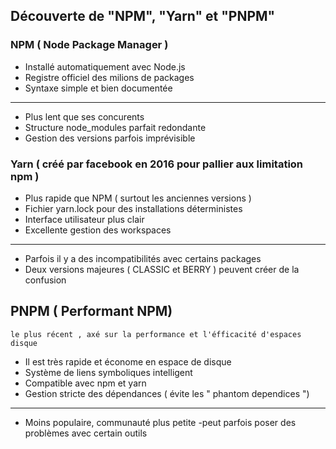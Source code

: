 
## Découverte de "NPM", "Yarn" et "PNPM" 

### NPM ( Node Package Manager )

- Installé automatiquement avec Node.js
- Registre officiel des milions de packages
- Syntaxe simple et bien documentée

---

- Plus lent que ses concurents
- Structure node_modules parfait redondante
- Gestion des versions parfois imprévisible

### Yarn ( créé par facebook en 2016 pour pallier aux limitation npm )

- Plus rapide que NPM ( surtout les anciennes versions )
- Fichier yarn.lock pour des installations déterministes
- Interface utilisateur plus clair
- Excellente gestion des workspaces

---

- Parfois il y a des incompatibilités avec certains packages
- Deux versions majeures ( CLASSIC et BERRY ) peuvent créer de la confusion


## PNPM ( Performant NPM)
    le plus récent , axé sur la performance et l'éfficacité d'espaces disque

- Il est très rapide et économe en espace de disque
- Système de liens symboliques intelligent
- Compatible avec npm et yarn
- Gestion stricte des dépendances ( évite les " phantom dependices ")

---

- Moins populaire, communauté plus petite
-peut parfois poser des problèmes avec certain outils
